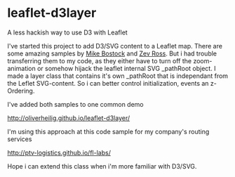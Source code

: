 # leaflet-d3layer
A less hackish way to use D3 with Leaflet

I've started this project to add D3/SVG content to a Leaflet map. There are some amazing samples by 
[Mike Bostock](http://bost.ocks.org/mike/leaflet/) and  [Zev Ross](http://zevross.com/blog/2014/09/30/use-the-amazing-d3-library-to-animate-a-path-on-a-leaflet-map/).
But i had trouble transferring them to my code, as they either have to turn off the zoom-animation or
somehow hijack the leaflet internal SVG _pathRoot object.
I made a layer class that contains it's own _pathRoot that is independant from the Leflet SVG-content. 
So i can better control initialization, events an z-Ordering.

I've added both samples to one common demo

http://oliverheilig.github.io/leaflet-d3layer/

I'm using this approach at this code sample for my company's routing services

http://ptv-logistics.github.io/fl-labs/

Hope i can extend this class when i'm more familiar with D3/SVG.
